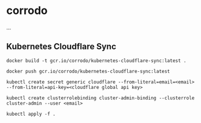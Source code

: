 # corrodo

...

## Kubernetes Cloudflare Sync

```
docker build -t gcr.io/corrodo/kubernetes-cloudflare-sync:latest .
```

```
docker push gcr.io/corrodo/kubernetes-cloudflare-sync:latest
```

```
kubectl create secret generic cloudflare --from-literal=email=<email> --from-literal=api-key=<cloudflare global api key>
```

```
kubectl create clusterrolebinding cluster-admin-binding --clusterrole cluster-admin --user <email>
```

```
kubectl apply -f .
```
